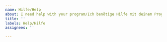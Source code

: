 ```yaml
---
name: Hilfe/Help
about: I need help with your program/Ich benötige Hilfe mit deinem Program
title: ''
labels: Help/Hilfe
assignees: ''

---
```



